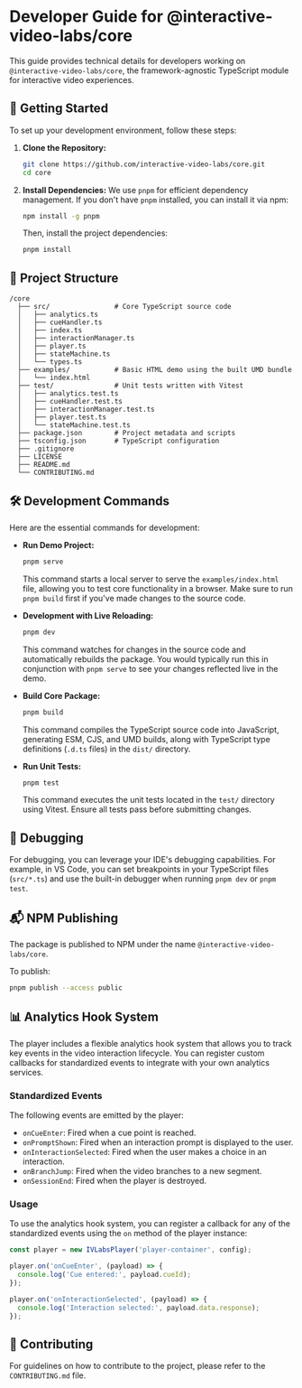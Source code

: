 # Developer Guide for @interactive-video-labs/core

This guide provides technical details for developers working on `@interactive-video-labs/core`, the framework-agnostic TypeScript module for interactive video experiences.

## 🚀 Getting Started

To set up your development environment, follow these steps:

1.  **Clone the Repository:**
    ```bash
    git clone https://github.com/interactive-video-labs/core.git
    cd core
    ```
2.  **Install Dependencies:** We use `pnpm` for efficient dependency management. If you don't have `pnpm` installed, you can install it via npm:
    ```bash
    npm install -g pnpm
    ```
    Then, install the project dependencies:
    ```bash
    pnpm install
    ```

## 📂 Project Structure

```
/core
  ├── src/                # Core TypeScript source code
  │   ├── analytics.ts
  │   ├── cueHandler.ts
  │   ├── index.ts
  │   ├── interactionManager.ts
  │   ├── player.ts
  │   ├── stateMachine.ts
  │   └── types.ts
  ├── examples/           # Basic HTML demo using the built UMD bundle
  │   └── index.html
  ├── test/               # Unit tests written with Vitest
  │   ├── analytics.test.ts
  │   ├── cueHandler.test.ts
  │   ├── interactionManager.test.ts
  │   ├── player.test.ts
  │   └── stateMachine.test.ts
  ├── package.json        # Project metadata and scripts
  ├── tsconfig.json       # TypeScript configuration
  ├── .gitignore
  ├── LICENSE
  ├── README.md
  └── CONTRIBUTING.md
```

## 🛠 Development Commands

Here are the essential commands for development:

-   **Run Demo Project:**
    ```bash
    pnpm serve
    ```
    This command starts a local server to serve the `examples/index.html` file, allowing you to test core functionality in a browser. Make sure to run `pnpm build` first if you've made changes to the source code.

-   **Development with Live Reloading:**
    ```bash
    pnpm dev
    ```
    This command watches for changes in the source code and automatically rebuilds the package. You would typically run this in conjunction with `pnpm serve` to see your changes reflected live in the demo.

-   **Build Core Package:**
    ```bash
    pnpm build
    ```
    This command compiles the TypeScript source code into JavaScript, generating ESM, CJS, and UMD builds, along with TypeScript type definitions (`.d.ts` files) in the `dist/` directory.

-   **Run Unit Tests:**
    ```bash
    pnpm test
    ```
    This command executes the unit tests located in the `test/` directory using Vitest. Ensure all tests pass before submitting changes.



## 🐛 Debugging

For debugging, you can leverage your IDE's debugging capabilities. For example, in VS Code, you can set breakpoints in your TypeScript files (`src/*.ts`) and use the built-in debugger when running `pnpm dev` or `pnpm test`.

## 📬 NPM Publishing

The package is published to NPM under the name `@interactive-video-labs/core`.

To publish:

```bash
pnpm publish --access public
```

## 📊 Analytics Hook System

The player includes a flexible analytics hook system that allows you to track key events in the video interaction lifecycle. You can register custom callbacks for standardized events to integrate with your own analytics services.

### Standardized Events

The following events are emitted by the player:

-   `onCueEnter`: Fired when a cue point is reached.
-   `onPromptShown`: Fired when an interaction prompt is displayed to the user.
-   `onInteractionSelected`: Fired when the user makes a choice in an interaction.
-   `onBranchJump`: Fired when the video branches to a new segment.
-   `onSessionEnd`: Fired when the player is destroyed.

### Usage

To use the analytics hook system, you can register a callback for any of the standardized events using the `on` method of the player instance:

```javascript
const player = new IVLabsPlayer('player-container', config);

player.on('onCueEnter', (payload) => {
  console.log('Cue entered:', payload.cueId);
});

player.on('onInteractionSelected', (payload) => {
  console.log('Interaction selected:', payload.data.response);
});
```

## 🤝 Contributing

For guidelines on how to contribute to the project, please refer to the `CONTRIBUTING.md` file.
